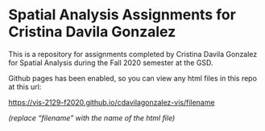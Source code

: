 # Spatial Analysis Assignments for Cristina Davila Gonzalez

This is a repository for assignments completed by Cristina Davila Gonzalez for Spatial Analysis during the Fall 2020 semester at the GSD.

Github pages has been enabled, so you can view any html files in this repo at this url:

https://vis-2129-f2020.github.io/cdavilagonzalez-vis/filename

*(replace “filename” with the name of the html file)*
